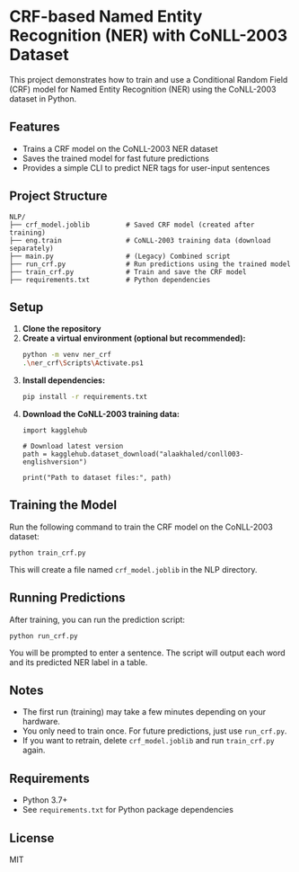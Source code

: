 # CRF-based Named Entity Recognition (NER) with CoNLL-2003 Dataset

This project demonstrates how to train and use a Conditional Random Field (CRF) model for Named Entity Recognition (NER) using the CoNLL-2003 dataset in Python.

## Features
- Trains a CRF model on the CoNLL-2003 NER dataset
- Saves the trained model for fast future predictions
- Provides a simple CLI to predict NER tags for user-input sentences

## Project Structure
```
NLP/
├── crf_model.joblib         # Saved CRF model (created after training)
├── eng.train                # CoNLL-2003 training data (download separately)
├── main.py                  # (Legacy) Combined script
├── run_crf.py               # Run predictions using the trained model
├── train_crf.py             # Train and save the CRF model
├── requirements.txt         # Python dependencies
```

## Setup
1. **Clone the repository**
2. **Create a virtual environment (optional but recommended):**
   ```bash
   python -m venv ner_crf
   .\ner_crf\Scripts\Activate.ps1
   ```
3. **Install dependencies:**
   ```bash
   pip install -r requirements.txt
   ```
4. **Download the CoNLL-2003 training data:**
   ```
   import kagglehub

   # Download latest version
   path = kagglehub.dataset_download("alaakhaled/conll003-englishversion")

   print("Path to dataset files:", path)

   ```

## Training the Model
Run the following command to train the CRF model on the CoNLL-2003 dataset:
```
python train_crf.py
```
This will create a file named `crf_model.joblib` in the NLP directory.

## Running Predictions
After training, you can run the prediction script:
```
python run_crf.py
```
You will be prompted to enter a sentence. The script will output each word and its predicted NER label in a table.

## Notes
- The first run (training) may take a few minutes depending on your hardware.
- You only need to train once. For future predictions, just use `run_crf.py`.
- If you want to retrain, delete `crf_model.joblib` and run `train_crf.py` again.

## Requirements
- Python 3.7+
- See `requirements.txt` for Python package dependencies

## License
MIT
